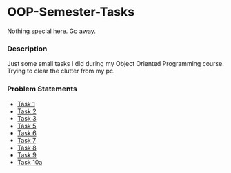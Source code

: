 # OOP-Semester-Tasks
Nothing special here. Go away.

### Description
Just some small tasks I did during my Object Oriented Programming course. Trying to clear the clutter from my pc.

### Problem Statements
  * [Task 1](https://www.bitspedia.com/2017/02/task-01-java-basics.html) 
  * [Task 2](https://www.bitspedia.com/2017/02/task-2-classes-instance-attributes.html)
  * [Task 3](https://www.bitspedia.com/2017/02/task-3-constructors-and-constructor.html)
  * [Task 5](https://www.bitspedia.com/2017/03/task-5-composition.html)
  * [Task 6](https://www.bitspedia.com/2017/03/task-6-arrays.html)
  * [Task 7](https://www.bitspedia.com/2017/04/task-7-inheritance-in-java.html)
  * [Task 8](https://www.bitspedia.com/2017/04/task-8-oop-assignment-2-inheritance.html)
  * [Task 9](https://www.bitspedia.com/2017/04/task-9-polymorphism-in-java.html)
  * [Task 10a](https://www.bitspedia.com/2020/12/task-10a-interfaces-in-java-java.html)
